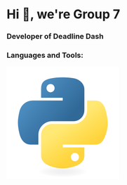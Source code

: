 # Hi 👋, we're Group 7
### Developer of Deadline Dash
### Languages and Tools:
[![Python](https://raw.githubusercontent.com/devicons/devicon/master/icons/python/python-original.svg)](https://www.python.org)
